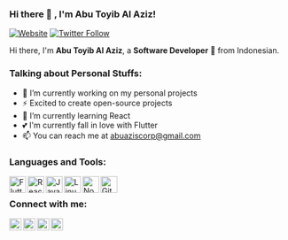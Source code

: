 ### Hi there 👋 , I'm Abu Toyib Al Aziz!

[![Website](https://img.shields.io/website?label=My_Portofolio&style=for-the-badge&url=https%3A%2F%2Fbelajar-next-reza.vercel.app)](https://abuazis.github.io/personal/)
[![Twitter Follow](https://img.shields.io/twitter/follow/abuzaio?color=1DA1F2&logo=twitter&style=for-the-badge)](https://twitter.com/abuzaio/)
    
Hi there, I'm **Abu Toyib Al Aziz**, a **Software Developer** 🚀 from Indonesian.

### Talking about Personal Stuffs:
  - 🔭 I’m currently working on my personal projects
  - ⚡ Excited to create open-source projects
  - 🌱 I’m currently learning React
  - 💕 I'm currently fall in love with Flutter
  - 📫 You can reach me at <a href="mailto:abuaziscorp@gmail.com">abuaziscorp@gmail.com</a>

### Languages and Tools:

<img align="left" alt="Flutter" height="30px" src="https://cdn.worldvectorlogo.com/logos/flutter-logo.svg" />
<img align="left" alt="React" height="30px" src="https://www.ruhidesain.com/wp-content/uploads/2018/04/react.svg" />
<img align="left" alt="JavaScript" height="30px" src="https://raw.githubusercontent.com/udoyhasan/udoyhasan/main/icons/js.png" />
<img align="left" alt="Linux" height="30px" src="https://raw.githubusercontent.com/udoyhasan/udoyhasan/main/icons/laravel.png" />
<img align="left" alt="Node" height="30px" src="https://www.pikpng.com/pngl/b/430-4309640_js-logo-nodejs-logo-clipart.png" />
<img align="left" alt="Git" height="30px" src="https://raw.githubusercontent.com/udoyhasan/udoyhasan/main/icons/git.png" />  

<br />
  
### Connect with me:

<p>
    <a href="https://www.linkedin.com/in/abuazis" target="blank"><img align="left" alt="Abu's LinkedIn" width="22px" src="https://cdn.jsdelivr.net/npm/simple-icons@v3/icons/linkedin.svg" /></a>
    <a href="https://web.facebook.com/AbuToyibAlAzis/" target="blank"><img align="left" alt="Abu's Facebook" width="22px" src="https://cdn.jsdelivr.net/npm/simple-icons@v3/icons/facebook.svg" /></a>
    <a href="https://instagram.com/abuazaio" target="blank"><img align="left" alt="Abu's Twitter" width="22px" src="https://cdn.jsdelivr.net/npm/simple-icons@v3/icons/instagram.svg" /></a>
  <a href="http://play.google.com/store/apps/dev?id=5762269740503030785" target="blank"><img align="left" alt="Abu's Twitter" width="22px" src="https://cdn.jsdelivr.net/npm/simple-icons@v3/icons/googleplay.svg" /></a>
</p>
